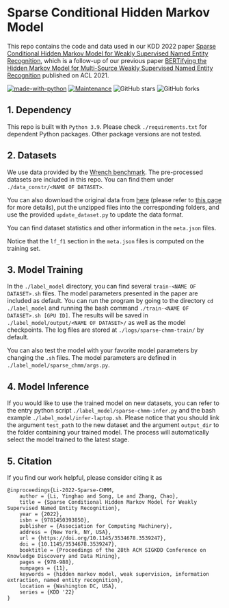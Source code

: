 # Sparse Conditional Hidden Markov Model

This repo contains the code and data used in our KDD 2022 paper [Sparse Conditional Hidden Markov Model for Weakly Supervised Named Entity Recognition](https://arxiv.org/abs/2205.14228), which is a follow-up of our previous paper [BERTifying the Hidden Markov Model for Multi-Source Weakly Supervised Named Entity Recognition](https://arxiv.org/abs/2105.12848) published on ACL 2021.

[![made-with-python](https://img.shields.io/badge/Made%20with-Python-1f425f.svg?color=purple)](https://www.python.org/)
[![Maintenance](https://img.shields.io/badge/Maintained%3F-yes-green.svg)](https://github.com/Yinghao-Li/Sparse-CHMM)
![GitHub stars](https://img.shields.io/github/stars/Yinghao-Li/Sparse-CHMM.svg?color=gold)
![GitHub forks](https://img.shields.io/github/forks/Yinghao-Li/Sparse-CHMM?color=9cf)

## 1. Dependency
This repo is built with `Python 3.9`.
Please check `./requirements.txt` for dependent Python packages.
Other package versions are not tested.

## 2. Datasets

We use data provided by the [Wrench benchmark](https://github.com/JieyuZ2/wrench).
The pre-processed datasets are included in this repo.
You can find them under `./data_constr/<NAME OF DATASET>`.

You can also download the original data from [here](https://drive.google.com/drive/folders/1v55IKG2JN9fMtKJWU48B_5_DcPWGnpTq) (please refer to [this page](https://github.com/JieyuZ2/wrench/blob/main/README.md) for more details), put the unzipped files into the corresponding folders, and use the provided `update_dataset.py` to update the data format.

You can find dataset statistics and other information in the `meta.json` files.

Notice that the `lf_f1` section in the `meta.json` files is computed on the training set.

## 3. Model Training

In the `./label_model` directory, you can find several `train-<NAME OF DATASET>.sh` files.
The model parameters presented in the paper are included as default.
You can run the program by going to the directory `cd ./label_model` and running the bash command `./train-<NAME OF DATASET>.sh [GPU ID]`.
The results will be saved in `./label_model/output/<NAME OF DATASET>/` as well as the model checkpoints.
The log files are stored at `./logs/sparse-chmm-train/` by default.

You can also test the model with your favorite model parameters by changing the `.sh` files.
The model parameters are defined in `./label_model/sparse_chmm/args.py`.

## 4. Model Inference

If you would like to use the trained model on new datasets, you can refer to the entry python script `./label_model/sparse-chmm-infer.py` and the bash example `./label_model/infer-laptop.sh`.
Please notice that you should link the argument `test_path` to the new dataset and the argument `output_dir` to the folder containing your trained model.
The process will automatically select the model trained to the latest stage.

## 5. Citation

If you find our work helpful, please consider citing it as
```
@inproceedings{Li-2022-Sparse-CHMM,
    author = {Li, Yinghao and Song, Le and Zhang, Chao},
    title = {Sparse Conditional Hidden Markov Model for Weakly Supervised Named Entity Recognition},
    year = {2022},
    isbn = {9781450393850},
    publisher = {Association for Computing Machinery},
    address = {New York, NY, USA},
    url = {https://doi.org/10.1145/3534678.3539247},
    doi = {10.1145/3534678.3539247},
    booktitle = {Proceedings of the 28th ACM SIGKDD Conference on Knowledge Discovery and Data Mining},
    pages = {978-988},
    numpages = {11},
    keywords = {hidden markov model, weak supervision, information extraction, named entity recognition},
    location = {Washington DC, USA},
    series = {KDD '22}
}
```
